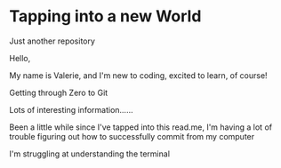 # Tapping into a new World
Just another repository

Hello, 
  
  My name is Valerie, and I'm new to coding, excited to learn, of course!
  
  Getting through Zero to Git
  
 Lots of interesting information...... 
  
  Been a little while since I've tapped into this read.me, I'm having a lot of trouble 
  figuring out how to successfully commit from my computer
  
  I'm struggling at understanding the terminal
  
  
  
